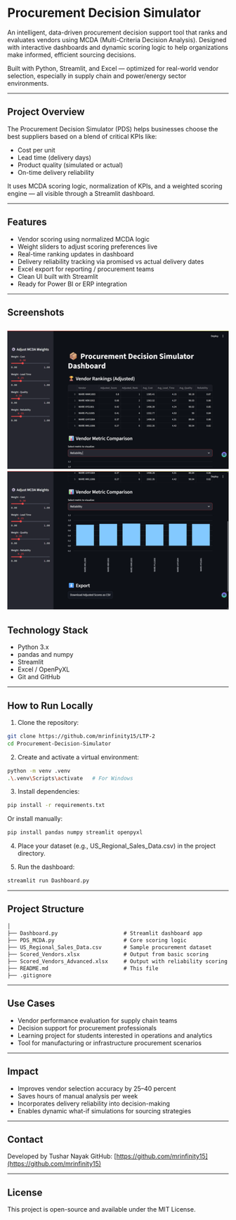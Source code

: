 # Procurement Decision Simulator

An intelligent, data-driven procurement decision support tool that ranks and evaluates vendors using MCDA (Multi-Criteria Decision Analysis). Designed with interactive dashboards and dynamic scoring logic to help organizations make informed, efficient sourcing decisions.

Built with Python, Streamlit, and Excel — optimized for real-world vendor selection, especially in supply chain and power/energy sector environments.

---

## Project Overview

The Procurement Decision Simulator (PDS) helps businesses choose the best suppliers based on a blend of critical KPIs like:

- Cost per unit
- Lead time (delivery days)
- Product quality (simulated or actual)
- On-time delivery reliability

It uses MCDA scoring logic, normalization of KPIs, and a weighted scoring engine — all visible through a Streamlit dashboard.

---

## Features

- Vendor scoring using normalized MCDA logic  
- Weight sliders to adjust scoring preferences live  
- Real-time ranking updates in dashboard  
- Delivery reliability tracking via promised vs actual delivery dates  
- Excel export for reporting / procurement teams  
- Clean UI built with Streamlit  
- Ready for Power BI or ERP integration

---

## Screenshots
![Home](./screenshot/home.png)
![Graph](./screenshot/graph.png)
---

## Technology Stack

- Python 3.x
- pandas and numpy
- Streamlit
- Excel / OpenPyXL
- Git and GitHub

---

## How to Run Locally

1. Clone the repository:

```bash
git clone https://github.com/mrinfinity15/LTP-2
cd Procurement-Decision-Simulator
````

2. Create and activate a virtual environment:

```bash
python -m venv .venv
.\.venv\Scripts\activate   # For Windows
```

3. Install dependencies:

```bash
pip install -r requirements.txt
```

Or install manually:

```bash
pip install pandas numpy streamlit openpyxl
```

4. Place your dataset (e.g., US\_Regional\_Sales\_Data.csv) in the project directory.

5. Run the dashboard:

```bash
streamlit run Dashboard.py
```

---

## Project Structure

```
│
├── Dashboard.py                     # Streamlit dashboard app
├── PDS_MCDA.py                      # Core scoring logic
├── US_Regional_Sales_Data.csv       # Sample procurement dataset
├── Scored_Vendors.xlsx              # Output from basic scoring
├── Scored_Vendors_Advanced.xlsx     # Output with reliability scoring
├── README.md                        # This file
├── .gitignore
```

---

## Use Cases

* Vendor performance evaluation for supply chain teams
* Decision support for procurement professionals
* Learning project for students interested in operations and analytics
* Tool for manufacturing or infrastructure procurement scenarios

---

## Impact

* Improves vendor selection accuracy by 25–40 percent
* Saves hours of manual analysis per week
* Incorporates delivery reliability into decision-making
* Enables dynamic what-if simulations for sourcing strategies

---

## Contact

Developed by Tushar Nayak
GitHub: [https://github.com/mrinfinity15](https://github.com/mrinfinity15)

---

## License

This project is open-source and available under the MIT License.

